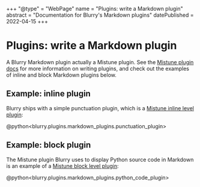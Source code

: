+++
"@type" = "WebPage"
name = "Plugins: write a Markdown plugin"
abstract = "Documentation for Blurry's Markdown plugins"
datePublished = 2022-04-15
+++

# Plugins: write a Markdown plugin

A Blurry Markdown plugin actually a Mistune plugin.
See the [Mistune plugin docs](https://mistune.lepture.com/en/latest/advanced.html#create-plugins) for more information on writing plugins, and check out the examples of inline and block Markdown plugins below.

## Example: inline plugin

Blurry ships with a simple punctuation plugin, which is a [Mistune inline level plugin](https://mistune.lepture.com/en/latest/advanced.html#block-level-plugin):

@python<blurry.plugins.markdown_plugins.punctuation_plugin>

## Example: block plugin

The Mistune plugin Blurry uses to display Python source code in Markdown is an example of a [Mistune block level plugin](https://mistune.lepture.com/en/latest/advanced.html#block-level-plugin):

@python<blurry.plugins.markdown_plugins.python_code_plugin>
